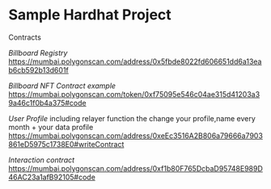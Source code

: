# Sample Hardhat Project


Contracts

*Billboard Registry*
https://mumbai.polygonscan.com/address/0x5fbde8022fd606651dd6a13eab6cb592b13d601f

*Billboard NFT Contract example*
https://mumbai.polygonscan.com/token/0xf75095e546c04ae315d41203a39a46c1f0b4a375#code

*User Profile*
including relayer function the change your profile,name every month + your data profile
https://mumbai.polygonscan.com/address/0xeEc3516A2B806a79666a7903861eD5975c1738E0#writeContract

*Interaction contract*
https://mumbai.polygonscan.com/address/0xf1b80F765DcbaD95748E989D46AC23a1afB92105#code
